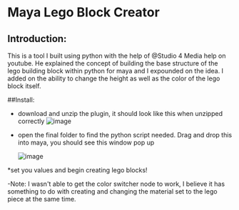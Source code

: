 # Maya Lego Block Creator

## Introduction:
This is a tool I built using python with the help of @Studio 4 Media help on youtube. He explained the concept of building the base structure of the lego building block within python for maya and I expounded on the idea. I added on the ability to change the height as well as the color of the lego block itself. 

##Install:
* download and unzip the plugin, it should look like this when unzipped correctly
  ![image](https://github.com/abriller24/TechDirectionFinal/assets/70406513/ecd36c34-b6cb-4da2-a040-550bdd01c953)

* open the final folder to find the python script needed. Drag and drop this into maya, you should see this window pop up
  
  ![image](https://github.com/abriller24/TechDirectionFinal/assets/70406513/b6df7df0-f17f-4413-8309-2dce51ac333f)

*set you values and begin creating lego blocks!

-Note: I wasn't able to get the color switcher node to work, I believe it has something to do with creating and changing the material set to the lego piece at the same time. 

